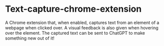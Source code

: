 # Text-capture-chrome-extension
A Chrome extension that, when enabled, captures text from an element of a webpage when clicked over. A visual feedback is also given when hovering over the element. The captured text can be sent to ChatGPT to make something new out of it!

